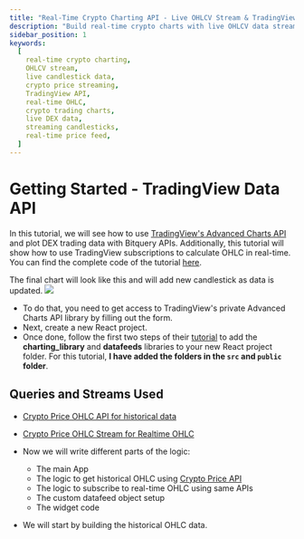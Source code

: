 ```yaml
---
title: "Real-Time Crypto Charting API - Live OHLCV Stream & TradingView Integration"
description: "Build real-time crypto charts with live OHLCV data streams. Get 1-second candlestick updates, real-time price data, and seamless TradingView integration for DEX trading analytics."
sidebar_position: 1
keywords:
  [
    real-time crypto charting,
    OHLCV stream,
    live candlestick data,
    crypto price streaming,
    TradingView API,
    real-time OHLC,
    crypto trading charts,
    live DEX data,
    streaming candlesticks,
    real-time price feed,
  ]
---
```


# Getting Started - TradingView Data API

In this tutorial, we will see how to use [TradingView's Advanced Charts API](https://in.tradingview.com/advanced-charts/) and plot DEX trading data with Bitquery APIs. Additionally, this tutorial will show how to use TradingView subscriptions to calculate OHLC in real-time. You can find the complete code of the tutorial [here](https://github.com/bitquery/tradingview-subscription-realtime/tree/main).

The final chart will look like this and will add new candlestick as data is updated.
![](/img/ApplicationExamples/charting.gif)

- To do that, you need to get access to TradingView's private Advanced Charts API library by filling out the form.
- Next, create a new React project.
- Once done, follow the first two steps of their [tutorial](https://www.tradingview.com/charting-library-docs/latest/tutorials/First-Run-Tutorial) to add the **charting_library** and **datafeeds** libraries to your new React project folder. For this tutorial, **I have added the folders in the `src` and `public` folder**.

## Queries and Streams Used

- [Crypto Price OHLC API for historical data](https://ide.bitquery.io/Historical-price-data)
- [Crypto Price OHLC Stream for Realtime OHLC](https://ide.bitquery.io/1-second-crypto-price-stream)

- Now we will write different parts of the logic:

  - The main App
  - The logic to get historical OHLC using [Crypto Price API](https://docs.bitquery.io/docs/trading/price-index/introduction/)
  - The logic to subscribe to real-time OHLC using same APIs
  - The custom datafeed object setup
  - The widget code

- We will start by building the historical OHLC data.

